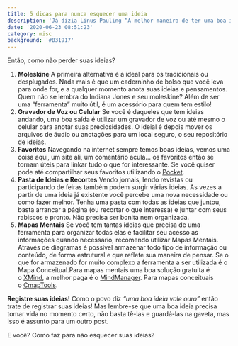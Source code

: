 ```yaml
---
title: 5 dicas para nunca esquecer uma ideia
description: 'Já dizia Linus Pauling “A melhor maneira de ter uma boa ideia é ter várias boas ideias.”, mas de nada adianta ter várias boas ideias e depois… esquecê-las.'
date: '2020-06-23 08:51:23'
category: misc
background: '#B31917'
---
```


Então, como não perder suas ideias?

1. **Moleskine**
A primeira alternativa é a ideal para os tradicionais ou desplugados. Nada mais é que um caderninho de bolso que você leva para onde for, e a qualquer momento anota suas ideias e pensamentos. Quem não se lembra do Indiana Jones e seu moleskine? Além de ser uma “ferramenta” muito útil, é um acessório para quem tem estilo!
2. **Gravador de Voz ou Celular**
Se você é daqueles que tem ideias andando, uma boa saída é utilizar um gravador de voz ou até mesmo o celular para anotar suas preciosidades. O ideial é depois mover os arquivos de áudio ou anotações para um local seguro, o seu repositório de ideias.
3. **Favoritos**
Navegando na internet sempre temos boas ideias, vemos uma coisa aqui, um site ali, um comentário aculá… os favoritos então se tornam úteis para linkar tudo o que for interessante. Se você quiser pode até compartilhar seus favoritos utilizando o [Pocket](https://getpocket.com/).
4. **Pasta de Ideias e Recortes**
Vendo jornais, lendo revistas ou participando de feiras também podem surgir várias ideias. As vezes a partir de uma ideia já existente você percebe uma nova necessidade ou como fazer melhor. Tenha uma pasta com todas as ideias que juntou, basta arrancar a página (ou recortar o que interessa) e juntar com seus rabiscos e pronto. Não precisa ser bonita nem organizada.
5. **Mapas Mentais**
Se você tem tantas ideias que precisa de uma ferramenta para organizar todas elas e facilitar seu acesso as informações quando necessário, recomendo utilizar Mapas Mentais. Através de diagramas é possível armazenar todo tipo de informação ou conteúdo, de forma estrutural e que reflete sua maneira de pensar. Se o que for armazenado for muito complexo a ferramenta a ser utilizada é o Mapa Conceitual.Para mapas mentais uma boa solução gratuita é o [XMind](http://www.xmind.net/), a melhor paga é o [MindManager](http://www.mindjet.com/). Para mapas conceituais o [CmapTools](http://cmap.ihmc.us/).

**Registre suas ideias!**
Como o povo diz *“uma boa ideia vale ouro”* então trate de registrar suas ideias! Mas lembre-se que uma boa ideia precisa tomar vida no momento certo, não basta tê-las e guardá-las na gaveta, mas isso é assunto para um outro post.

E você? Como faz para não esquecer suas ideias?